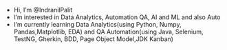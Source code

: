 - Hi, I’m @IndranilPalit
- I’m interested in Data Analytics, Automation QA, AI and ML and also Auto
- I’m currently learning Data Analytics(using Python, Numpy, Pandas,Matplotlib, EDA) and QA Automation(using Java, Selenium, TestNG, Gherkin, BDD, Page Object Model,JDK Kanban) 

<!---
IndranilPalit24/IndranilPalit24 is a ✨ special ✨ repository because its `README.md` (this file) appears on your GitHub profile.
You can click the Preview link to take a look at your changes.
--->
